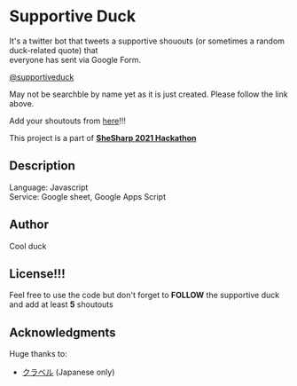 # Supportive Duck
It's a twitter bot that tweets a supportive shououts (or sometimes a random duck-related quote) that  
everyone has sent via Google Form.  
  
[@supportiveduck](https://twitter.com/supportiveduck)  
  
May not be searchble by name yet as it is just created. Please follow the link above.   
  
Add your shoutouts from [here](https://docs.google.com/forms/d/e/1FAIpQLSfpFnNwwUgefMYyvGpbnyGqJsQWRhLM6s_TITA2wfVwfSBJcA/viewform)!!!
  
  
This project is a part of **[SheSharp 2021 Hackathon](https://troopl.com/challenges/shout-out-generator)**  


## Description
Language: Javascript  
Service: Google sheet, Google Apps Script  


## Author

Cool duck



## License!!!

Feel free to use the code but don't forget to **FOLLOW** the supportive duck and add at least **5** shoutouts  

## Acknowledgments

Huge thanks to:  
* [クラベル](https://cravelweb.com/webdesign/google-apps-script-twitter-tweet-bot#1Google) (Japanese only)